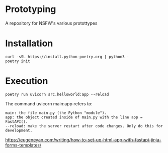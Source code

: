 # Prototyping
A repository for NSFW's various protottypes

# Installation
```shell
curl -sSL https://install.python-poetry.org | python3 -
poetry init
```
# Execution
```shell
poetry run uvicorn src.helloworld:app --reload
```
The command uvicorn main:app refers to:

    main: the file main.py (the Python "module").
    app: the object created inside of main.py with the line app = FastAPI().
    --reload: make the server restart after code changes. Only do this for development.


https://eugeneyan.com/writing/how-to-set-up-html-app-with-fastapi-jinja-forms-templates/